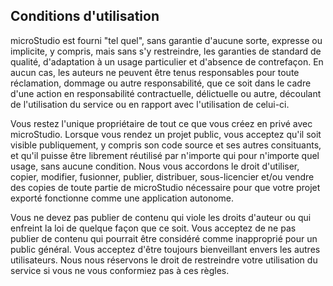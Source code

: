 ## Conditions d'utilisation

microStudio est fourni "tel quel", sans garantie d'aucune sorte, expresse ou implicite, y compris, mais sans s'y restreindre, les garanties de standard de qualité, d'adaptation à un usage particulier et d'absence de contrefaçon. En aucun cas, les auteurs ne peuvent être tenus responsables pour toute réclamation, dommage ou autre responsabilité, que ce soit dans le cadre d'une action en responsabilité contractuelle, délictuelle ou autre, découlant de l'utilisation du service ou en rapport avec l'utilisation de celui-ci.

Vous restez l'unique propriétaire de tout ce que vous créez en privé avec microStudio. Lorsque vous rendez un projet public, vous acceptez qu'il soit visible publiquement, y compris son code source et ses autres consituants, et qu'il puisse être librement réutilisé par n'importe qui pour n'importe quel usage, sans aucune condition. Nous vous accordons le droit d'utiliser, copier, modifier, fusionner, publier, distribuer, sous-licencier et/ou vendre des copies de toute partie de microStudio nécessaire pour que votre projet exporté fonctionne comme une application autonome.

Vous ne devez pas publier de contenu qui viole les droits d'auteur ou qui enfreint la loi de quelque façon que ce soit. Vous acceptez de ne pas publier de contenu qui pourrait être considéré comme inapproprié pour un public général. Vous acceptez d'être toujours bienveillant envers les autres utilisateurs. Nous nous réservons le droit de restreindre votre utilisation du service si vous ne vous conformiez pas à ces règles.

